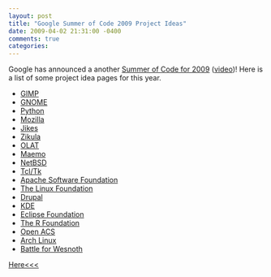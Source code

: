 ```yaml
---
layout: post
title: "Google Summer of Code 2009 Project Ideas"
date: 2009-04-02 21:31:00 -0400
comments: true
categories:
---
```


Google has announced a another <a href="http://code.google.com/soc/">Summer of Code for 2009</a> (<a href="http://www.youtube.com/watch?v=vBRRR0BQyz0&amp;feature=channel_page">video</a>)! Here is a list of some project idea pages for this year.
<ul>
	<li><a href="http://wiki.gimp.org/gimp/SummerOfCode2009ideas">GIMP</a></li>
	<li><a href="http://live.gnome.org/SummerOfCode2009/Ideas">GNOME</a></li>
	<li><a href="http://wiki.python.org/moin/SummerOfCode">Python</a></li>
	<li><a href="https://wiki.mozilla.org/Community:SummerOfCode09:Brainstorming">Mozilla</a></li>
	<li><a href="http://docs.codehaus.org/display/RVM/Project+Proposals+2009">Jikes</a></li>
	<li><a href="http://code.zikula.org/core/ticket/333">Zikula</a></li>
	<li><a href="http://www.olat.org/website/en/html/about_participating.html">OLAT</a></li>
	<li><a href="http://wiki.maemo.org/GSoC_2009/Project_ideas">Maemo</a></li>
	<li><a href="http://www.netbsd.org/contrib/soc-projects.html">NetBSD</a></li>
	<li><a href="http://wiki.tcl.tk/22182">Tcl/Tk</a></li>
	<li><a href="http://wiki.apache.org/general/SummerOfCode2009">Apache Software Foundation</a></li>
	<li><a href="https://www.linuxfoundation.org/en/Google_Summer_of_Code_2009">The Linux Foundation</a></li>
	<li><a href="http://groups.drupal.org/soc-2009">Drupal</a></li>
	<li><a href="http://techbase.kde.org/Projects/Summer_of_Code/2009/Ideas">KDE</a></li>
	<li><a href="http://wiki.eclipse.org/Google_Summer_of_Code_2009_Ideas">Eclipse Foundation</a></li>
	<li><a href="http://www.nabble.com/Google-Summer-of-Code-2009-td22090319.html">The R Foundation</a></li>
	<li><a href="http://openacs.org/forums/message-view?message_id=2564672">Open ACS</a></li>
	<li><a href="http://bbs.archlinux.org/viewtopic.php?id=65052">Arch Linux</a></li>
	<li><a href="http://www.wesnoth.org/">Battle for Wesnoth</a></li>
</ul>
<a href="http://www.google.com/search?hl=en&amp;client=firefox-a&amp;rls=org.mozilla:en-US:official&amp;q=summer+of+code+2009&amp;start=20&amp;sa=N">Here&lt;&lt;&lt;</a>
